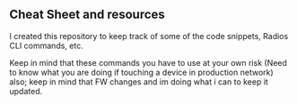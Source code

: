 ## Cheat Sheet and resources

I created this repository to keep track of some of the code snippets, Radios CLI commands, etc.

Keep in mind that these commands you have to use at your own risk (Need to know what you are doing if touching a device in production network) also; keep in mind that FW changes and im doing what i can to keep it updated.
